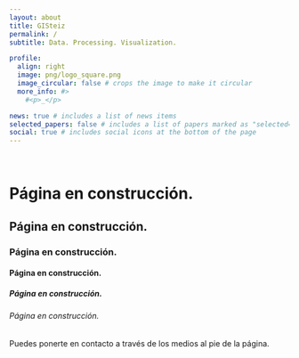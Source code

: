 ```yaml
---
layout: about
title: GISteiz
permalink: /
subtitle: Data. Processing. Visualization.

profile:
  align: right
  image: png/logo_square.png
  image_circular: false # crops the image to make it circular
  more_info: #>
    #<p>_</p>

news: true # includes a list of news items
selected_papers: false # includes a list of papers marked as "selected={true}"
social: true # includes social icons at the bottom of the page
---
```



<br>
<h1 class="protest">Página en construcción.</h1>
<h2 class="protest">Página en construcción.</h2>
<h3 class="protest">Página en construcción.</h3>
<h4 class="protest">Página en construcción.</h4>
<h5 class="protest">Página en construcción.</h5>
<h6 class="protest">Página en construcción.</h6>
Puedes ponerte en contacto a través de los medios al pie de la página.
<br>

